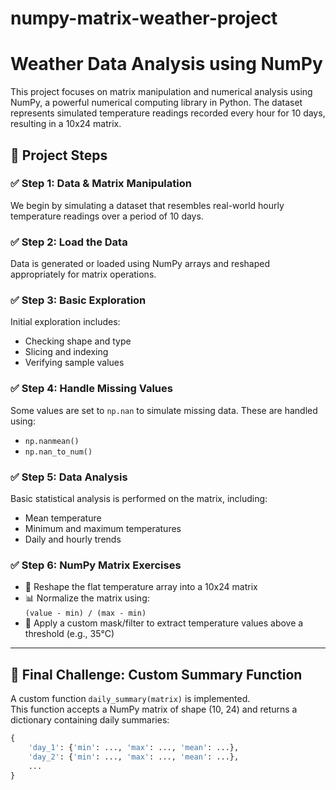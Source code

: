 # numpy-matrix-weather-project

# Weather Data Analysis using NumPy

This project focuses on matrix manipulation and numerical analysis using NumPy, a powerful numerical computing library in Python. The dataset represents simulated temperature readings recorded every hour for 10 days, resulting in a 10x24 matrix.

## 📌 Project Steps

### ✅ Step 1: Data & Matrix Manipulation
We begin by simulating a dataset that resembles real-world hourly temperature readings over a period of 10 days.

### ✅ Step 2: Load the Data
Data is generated or loaded using NumPy arrays and reshaped appropriately for matrix operations.

### ✅ Step 3: Basic Exploration
Initial exploration includes:
- Checking shape and type
- Slicing and indexing
- Verifying sample values

### ✅ Step 4: Handle Missing Values
Some values are set to `np.nan` to simulate missing data. These are handled using:
- `np.nanmean()`
- `np.nan_to_num()`

### ✅ Step 5: Data Analysis
Basic statistical analysis is performed on the matrix, including:
- Mean temperature
- Minimum and maximum temperatures
- Daily and hourly trends

### ✅ Step 6: NumPy Matrix Exercises

- 🔁 Reshape the flat temperature array into a 10x24 matrix
- 📊 Normalize the matrix using:  
  `(value - min) / (max - min)`
- 🎯 Apply a custom mask/filter to extract temperature values above a threshold (e.g., 35°C)

---

## 🧠 Final Challenge: Custom Summary Function

A custom function `daily_summary(matrix)` is implemented.  
This function accepts a NumPy matrix of shape (10, 24) and returns a dictionary containing daily summaries:

```python
{
    'day_1': {'min': ..., 'max': ..., 'mean': ...},
    'day_2': {'min': ..., 'max': ..., 'mean': ...},
    ...
}
